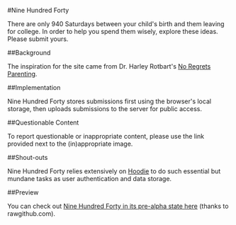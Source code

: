 #Nine Hundred Forty

There are only 940 Saturdays between your child's birth and them leaving for college. In order to help you spend them wisely, explore these ideas. Please submit yours.

##Background

The inspiration for the site came from Dr. Harley Rotbart's [No Regrets Parenting](http://www.noregretsparenting.com/).

##Implementation

Nine Hundred Forty stores submissions first using the browser's local storage, then uploads submissions to the server for public access.

##Questionable Content

To report questionable or inappropriate content, please use the link provided next to the (in)appropriate image.

##Shout-outs

Nine Hundred Forty relies extensively on [Hoodie](http://hood.ie) to do such essential but mundane tasks as user authentication and data storage.

##Preview

You can check out [Nine Hundred Forty in its pre-alpha state here](http://rawgithub.com/kimslawson/ninehundredforty/master/index.html) (thanks to rawgithub.com).
